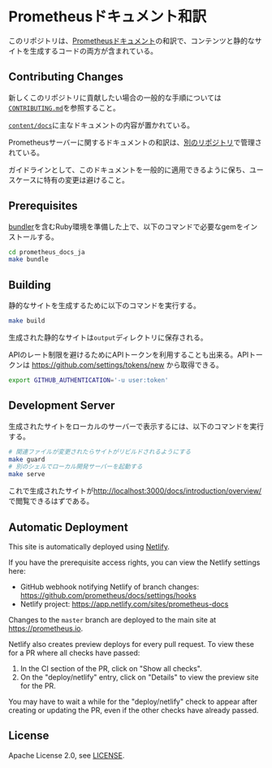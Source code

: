 # Prometheusドキュメント和訳

このリポジトリは、[Prometheusドキュメント](https://github.com/prometheus/docs)の和訳で、コンテンツと静的なサイトを生成するコードの両方が含まれている。

## Contributing Changes

新しくこのリポジトリに貢献したい場合の一般的な手順については[`CONTRIBUTING.md`](CONTRIBUTING.md)を参照すること。

[`content/docs`](content/docs)に主なドキュメントの内容が置かれている。

Prometheusサーバーに関するドキュメントの和訳は、[別のリポジトリ](https://github.com/knj4484/prometheus/tree/release-ja-2.8/docs)で管理されている。

ガイドラインとして、このドキュメントを一般的に適用できるように保ち、ユースケースに特有の変更は避けること。

## Prerequisites

[bundler](https://bundler.io/)を含むRuby環境を準備した上で、以下のコマンドで必要なgemをインストールする。

```bash
cd prometheus_docs_ja
make bundle
```

## Building

静的なサイトを生成するために以下のコマンドを実行する。

```bash
make build
```

生成された静的なサイトは`output`ディレクトリに保存される。

APIのレート制限を避けるためにAPIトークンを利用することも出来る。APIトークンは https://github.com/settings/tokens/new から取得できる。
```bash
export GITHUB_AUTHENTICATION='-u user:token'
```

## Development Server

生成されたサイトをローカルのサーバーで表示するには、以下のコマンドを実行する。

```bash
# 関連ファイルが変更されたらサイトがリビルドされるようにする
make guard
# 別のシェルでローカル開発サーバーを起動する
make serve
```

これで生成されたサイトが[http://localhost:3000/docs/introduction/overview/](http://localhost:3000/docs/introduction/overview/)で閲覧できるはずである。

## Automatic Deployment

This site is automatically deployed using [Netlify](https://www.netlify.com/).

If you have the prerequisite access rights, you can view the Netlify settings here:

* GitHub webhook notifying Netlify of branch changes: https://github.com/prometheus/docs/settings/hooks
* Netlify project: https://app.netlify.com/sites/prometheus-docs

Changes to the `master` branch are deployed to the main site at https://prometheus.io.

Netlify also creates preview deploys for every pull request. To view these for a PR where all checks have passed:

1. In the CI section of the PR, click on "Show all checks".
2. On the "deploy/netlify" entry, click on "Details" to view the preview site for the PR.

You may have to wait a while for the "deploy/netlify" check to appear after creating or updating the PR, even if the other checks have already passed.

## License

Apache License 2.0, see [LICENSE](LICENSE).
